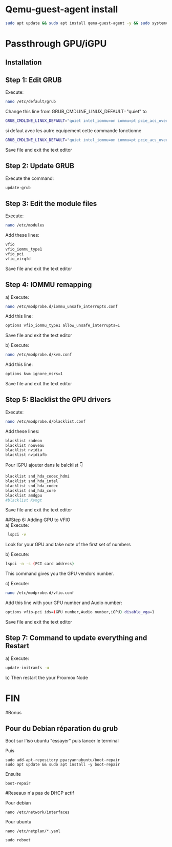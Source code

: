 # Qemu-guest-agent install

```bash
sudo apt update && sudo apt install qemu-guest-agent -y && sudo systemctl enable qemu-guest-agent && sudo systemctl start qemu-guest-agent
```

# Passthrough GPU/iGPU 

## Installation

## Step 1: Edit GRUB  
  Execute: 
```bash
nano /etc/default/grub
```
  Change this line from 
GRUB_CMDLINE_LINUX_DEFAULT="quiet"
     to 
 ```bash
 GRUB_CMDLINE_LINUX_DEFAULT="quiet intel_iommu=on iommu=pt pcie_acs_override=downstream,multifunction nofb nomodeset video=vesafb:off,efifb:off"
 ```
si defaut avec les autre equipement cette commande fonctionne
```bash
GRUB_CMDLINE_LINUX_DEFAULT="quiet intel_iommu=on iommu=pt pcie_acs_override=downstream,multifunction"
```
  Save file and exit the text editor  
   
## Step 2: Update GRUB  
  Execute the command: 
```bash
update-grub 
```

## Step 3: Edit the module files   
  Execute:  
```bash
nano /etc/modules
```

   Add these lines: 
```bash
vfio
vfio_iommu_type1
vfio_pci
vfio_virqfd
```
  Save file and exit the text editor  
   
## Step 4: IOMMU remapping  
 a) Execute: 
```bash
nano /etc/modprobe.d/iommu_unsafe_interrupts.conf 
```
   Add this line: 
```bash
options vfio_iommu_type1 allow_unsafe_interrupts=1
```
  Save file and exit the text editor  
 
 b) Execute: 
```bash
nano /etc/modprobe.d/kvm.conf 
```
   Add this line:  
```bash
options kvm ignore_msrs=1
```  
Save file and exit the text editor  
   
## Step 5: Blacklist the GPU drivers  
  Execute: 
```bash
nano /etc/modprobe.d/blacklist.conf
```
  Add these lines: 
```bash
blacklist radeon
blacklist nouveau
blacklist nvidia
blacklist nvidiafb
```

Pour IGPU  ajouter dans le balcklist 👇
```bash
blacklist snd_hda_codec_hdmi
blacklist snd_hda_intel
blacklist snd_hda_codec
blacklist snd_hda_core
blacklist amdgpu
#blacklist Kvmgt
```

  Save file and exit the text editor  
   
##Step 6: Adding GPU to VFIO  
 a) Execute: 
```bash
 lspci -v 
```
   Look for your GPU and take note of the first set of numbers 

 b) Execute: 
```bash
lspci -n -s (PCI card address)
``` 
   This command gives you the GPU vendors number.
 
 c) Execute: 
```bash
nano /etc/modprobe.d/vfio.conf 
```
   Add this line with your GPU number and Audio number: 
```bash
options vfio-pci ids=(GPU number,Audio number,iGPU) disable_vga=1
```
  
  Save file and exit the text editor  
   
## Step 7: Command to update everything and Restart  
 a) Execute: 
```bash
update-initramfs -u 
```
 b) Then restart the your Proxmox Node

# FIN

#Bonus 
## Pour du Debian réparation du grub 

Boot sur l'iso ubuntu "essayer" puis lancer le terminal

Puis 
```
sudo add-apt-repository ppa:yannubuntu/boot-repair
sudo apt update && sudo apt install -y boot-repair
```

Ensuite 
```
boot-repair
```

#Reseaux n'a pas de DHCP actif 

Pour debian
```
nano /etc/network/interfaces
```

Pour ubuntu 
```
nano /etc/netplan/*.yaml
```
```
sudo reboot
```



